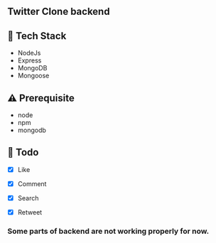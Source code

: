 ## Twitter Clone backend

## :rocket: Tech Stack
- NodeJs
- Express
- MongoDB
- Mongoose

## :warning: Prerequisite

- node
- npm
- mongodb

## :scroll: Todo
- [x] Like
- [x] Comment
- [x] Search
- [x] Retweet


### Some parts of backend are not working properly for now.
